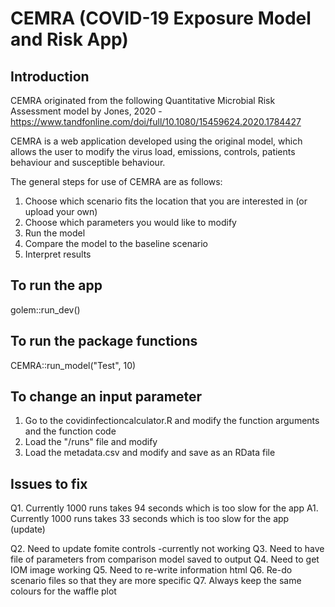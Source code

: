 # CEMRA (COVID-19 Exposure Model and Risk App)

## Introduction
CEMRA originated from the following Quantitative Microbial Risk Assessment model by Jones, 2020 - https://www.tandfonline.com/doi/full/10.1080/15459624.2020.1784427

CEMRA is a web application developed using the original model, which allows the user to modify the virus load, emissions, controls, patients behaviour and susceptible behaviour.

The general steps for use of CEMRA are as follows:
1. Choose which scenario fits the location that you are interested in (or upload your own)
2. Choose which parameters you would like to modify 
3. Run the model 
4. Compare the model to the baseline scenario
5. Interpret results

## To run the app

golem::run_dev()

## To run the package functions

CEMRA::run_model("Test", 10)

## To change an input parameter
1. Go to the covidinfectioncalculator.R and modify the function arguments and the function code
2. Load the "/runs" file and modify 
3. Load the metadata.csv and modify and save as an RData file


## Issues to fix
Q1. Currently 1000 runs takes 94 seconds which is too slow for the app
A1. Currently 1000 runs takes 33 seconds which is too slow for the app (update)

Q2. Need to update fomite controls -currently not working
Q3. Need to have file of parameters from comparison model saved to output
Q4. Need to get IOM image working
Q5. Need to re-write information html
Q6. Re-do scenario files so that they are more specific
Q7. Always keep the same colours for the waffle plot

